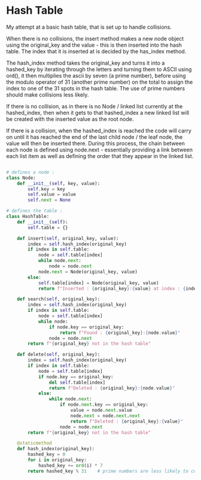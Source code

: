# Hash Table
My attempt at a basic hash table, that is set up to handle collisions. 

When there is no collisions, the insert method makes a new node object using the original_key and the value - this is then inserted into the hash table. The index that it is inserted at is decided by the has_index method. 

The hash_index method takes the original_key and turns it into a hashed_key by iterating through the letters and turning them to ASCII using ord(), it then multiplies the ascii by seven (a prime number), before using the 
modulo operator of 31 (another prime number) on the total to assign the index to one of the 31 spots in the hash table. The use of prime numbers should make collisions less likely. 

If there is no collision, as in there is no Node / linked list currently at the hashed_index, then when it gets to that hashed_index a new linked list will be created with the inserted value as the root node.

If there is a collision, when the hashed_index is reached the code will carry on until it has reached the end of the last child node / the leaf node,
the value will then be inserted there. During this process, the chain between each node is defined using node.next - essentially
providing a link between each list item as well as defining the order that they appear in the linked list. 

```python

# defines a node : 
class Node:
    def __init__(self, key, value):
        self.key = key
        self.value = value
        self.next = None

# defines the table : 
class HashTable:
    def __init__(self):
        self.table = {}

    def insert(self, original_key, value):
        index = self.hash_index(original_key)
        if index in self.table:                  
            node = self.table[index]               
            while node.next:                       
                node = node.next                   
            node.next = Node(original_key, value)  
        else:
            self.table[index] = Node(original_key, value)  
            return f"Inserted : {original_key}:{value} at index : {index}"

    def search(self, original_key):
        index = self.hash_index(original_key)
        if index in self.table:
            node = self.table[index]             
            while node:                          
                if node.key == original_key:     
                    return f"Found : {original_key}:{node.value}"
                node = node.next                  
        return f"{original_key} not in the hash table"

    def delete(self, original_key):
        index = self.hash_index(original_key)
        if index in self.table:
            node = self.table[index]         
            if node.key == original_key:     
                del self.table[index]
                return f"Deleted : {original_key}:{node.value}"
            else:
                while node.next:                            
                    if node.next.key == original_key:       
                        value = node.next.value             
                        node.next = node.next.next          
                        return f"Deleted : {original_key}:{value}"
                    node = node.next
        return f"{original_key} not in the hash table"

    @staticmethod
    def hash_index(original_key):
        hashed_key = 0
        for i in original_key:
            hashed_key += ord(i) * 7
        return hashed_key % 31    # prime numbers are less likely to collide
```
